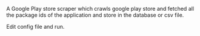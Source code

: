 A Google Play store scraper which crawls google play store and fetched all the package ids of the application and store in the database or csv file.

Edit config file and run.
